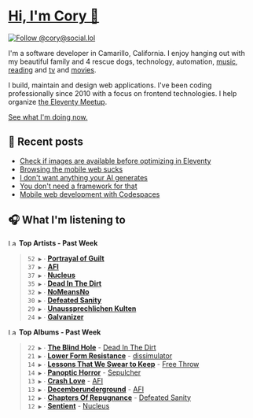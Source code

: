 # [Hi, I'm Cory 👋](https://coryd.dev)

[![Follow @cory@social.lol](https://img.shields.io/mastodon/follow/109606224363698309?domain=https%3A%2F%2Fsocial.lol&style=for-the-badge&logo=Mastodon&logoColor=white&labelColor=6364FF)](https://social.lol/@cory)

I'm a software developer in Camarillo, California. I enjoy hanging out with my beautiful family and 4 rescue dogs, technology, automation, [music](https://last.fm/user/coryd_), [reading](https://app.thestorygraph.com/profile/coryd) and [tv](https://trakt.tv/users/cdransf) and [movies](https://trakt.tv/users/cdransf).

I build, maintain and design web applications. I've been coding professionally since 2010 with a focus on frontend technologies. I help organize [the Eleventy Meetup](https://11tymeetup.dev/).

[See what I'm doing now.](https://coryd.dev/now)

## 📝 Recent posts

<!-- BLOGPOSTS:START -->
- [Check if images are available before optimizing in Eleventy](https://coryd.dev/posts/2024/check-if-images-are-available-before-optimizing-in-eleventy/)
- [Browsing the mobile web sucks](https://coryd.dev/posts/2024/browsing-the-mobile-web-sucks/)
- [I don't want anything your AI generates](https://coryd.dev/posts/2024/i-dont-want-anything-your-ai-generates/)
- [You don't need a framework for that](https://coryd.dev/posts/2024/you-dont-need-a-framework-for-that/)
- [Mobile web development with Codespaces](https://coryd.dev/posts/2024/mobile-web-development-with-codespaces/)
<!-- BLOGPOSTS:END -->

## 🎧 What I'm listening to

<!--START_LASTFM_ARTISTS:{"period": "7day", "rows": 8}-->
<a href="https://last.fm" target="_blank"><img src="https://user-images.githubusercontent.com/17434202/215290617-e793598d-d7c9-428f-9975-156db1ba89cc.svg" alt="Last.fm Logo" width="18" height="13"/></a> **Top Artists - Past Week**

> `52 ▶️` ∙ **[Portrayal of Guilt](https://www.last.fm/music/Portrayal+of+Guilt)**<br/>
> `37 ▶️` ∙ **[AFI](https://www.last.fm/music/AFI)**<br/>
> `37 ▶️` ∙ **[Nucleus](https://www.last.fm/music/Nucleus)**<br/>
> `35 ▶️` ∙ **[Dead In The Dirt](https://www.last.fm/music/Dead+In+The+Dirt)**<br/>
> `32 ▶️` ∙ **[NoMeansNo](https://www.last.fm/music/NoMeansNo)**<br/>
> `30 ▶️` ∙ **[Defeated Sanity](https://www.last.fm/music/Defeated+Sanity)**<br/>
> `29 ▶️` ∙ **[Unaussprechlichen Kulten](https://www.last.fm/music/Unaussprechlichen+Kulten)**<br/>
> `24 ▶️` ∙ **[Galvanizer](https://www.last.fm/music/Galvanizer)**<br/>
<!--END_LASTFM_ARTISTS-->

<!--START_LASTFM_ALBUMS:{"period": "7day", "rows": 8}-->
<a href="https://last.fm" target="_blank"><img src="https://user-images.githubusercontent.com/17434202/215290617-e793598d-d7c9-428f-9975-156db1ba89cc.svg" alt="Last.fm Logo" width="18" height="13"/></a> **Top Albums - Past Week**

> `22 ▶️` ∙ **[The Blind Hole](https://www.last.fm/music/Dead+In+The+Dirt/The+Blind+Hole)** - [Dead In The Dirt](https://www.last.fm/music/Dead+In+The+Dirt)<br/>
> `21 ▶️` ∙ **[Lower Form Resistance](https://www.last.fm/music/dissimulator/Lower+Form+Resistance)** - [dissimulator](https://www.last.fm/music/dissimulator)<br/>
> `14 ▶️` ∙ **[Lessons That We Swear to Keep](https://www.last.fm/music/Free+Throw/Lessons+That+We+Swear+to+Keep)** - [Free Throw](https://www.last.fm/music/Free+Throw)<br/>
> `14 ▶️` ∙ **[Panoptic Horror](https://www.last.fm/music/Sepulcher/Panoptic+Horror)** - [Sepulcher](https://www.last.fm/music/Sepulcher)<br/>
> `13 ▶️` ∙ **[Crash Love](https://www.last.fm/music/AFI/Crash+Love)** - [AFI](https://www.last.fm/music/AFI)<br/>
> `13 ▶️` ∙ **[Decemberunderground](https://www.last.fm/music/AFI/Decemberunderground)** - [AFI](https://www.last.fm/music/AFI)<br/>
> `12 ▶️` ∙ **[Chapters Of Repugnance](https://www.last.fm/music/Defeated+Sanity/Chapters+Of+Repugnance)** - [Defeated Sanity](https://www.last.fm/music/Defeated+Sanity)<br/>
> `12 ▶️` ∙ **[Sentient](https://www.last.fm/music/Nucleus/Sentient)** - [Nucleus](https://www.last.fm/music/Nucleus)<br/>
<!--END_LASTFM_ALBUMS-->
